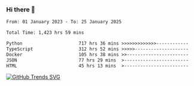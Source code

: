 ### Hi there 👋

<!--START_SECTION:waka-->

```txt
From: 01 January 2023 - To: 25 January 2025

Total Time: 1,423 hrs 59 mins

Python                     717 hrs 36 mins >>>>>>>>>>>>>------------   50.39 %
TypeScript                 312 hrs 52 mins >>>>>--------------------   21.97 %
Docker                     105 hrs 38 mins >>-----------------------   07.42 %
JSON                       77 hrs 29 mins  >------------------------   05.44 %
HTML                       45 hrs 13 mins  >------------------------   03.18 %
```

<!--END_SECTION:waka-->

[![GitHub Trends SVG](https://api.githubtrends.io/user/svg/IAbuElRuzz/langs)](https://githubtrends.io)
